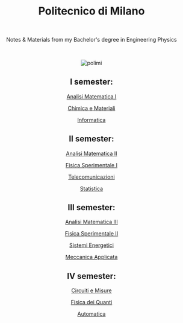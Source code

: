 <div align="center">

# Politecnico di Milano

<br>

Notes & Materials from my Bachelor's degree in Engineering Physics

<br>

![polimi](https://user-images.githubusercontent.com/55017307/133038122-8bc71289-37e6-4f2e-a789-229365f5e4cf.jpg)



## I semester:

[Analisi Matematica I](https://github.com/Fylls/polimi-analisi)

[Chimica e Materiali](https://github.com/Fylls/polimi-chimica)

[Informatica](https://github.com/Fylls/polimi-informatica)
  

## II semester:

[Analisi Matematica II](https://github.com/Fylls/polimi-analisi)

[Fisica Sperimentale I](https://github.com/Fylls/polimi-fisica)

[Telecomunicazioni](https://github.com/Fylls/polimi-telecomunicazioni)

[Statistica](https://github.com/Fylls/polimi-statistica)


## III semester:

[Analisi Matematica III](https://github.com/Fylls/polimi-analisi)

[Fisica Sperimentale II](https://github.com/Fylls/polimi-fisica)

[Sistemi Energetici](https://github.com/Fylls/polimi-sistemi-energetici)

[Meccanica Applicata](https://github.com/Fylls/polimi-meccanica)


## IV semester:

[Circuiti e Misure](https://github.com/Fylls/polimi-elettrotecnica)

[Fisica dei Quanti](https://github.com/Fylls/polimi-quanti)

[Automatica](https://github.com/Fylls/polimi-automatica)


</div>
